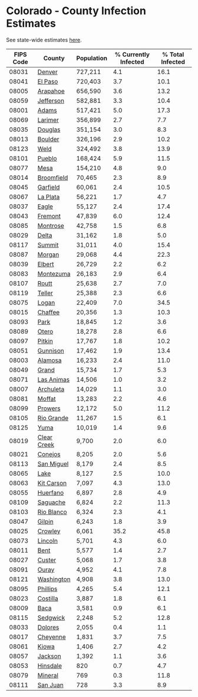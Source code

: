 # Colorado - County Infection Estimates

See state-wide estimates [here](/infections/us-co).

|   FIPS Code |                     County |   Population |   % Currently Infected |   % Total Infected |
|-------------|----------------------------|--------------|------------------------|--------------------|
|       08031 |           [Denver](denver) |      727,211 |                    4.1 |               16.1 |
|       08041 |         [El Paso](el-paso) |      720,403 |                    3.7 |               10.1 |
|       08005 |       [Arapahoe](arapahoe) |      656,590 |                    3.6 |               13.2 |
|       08059 |     [Jefferson](jefferson) |      582,881 |                    3.3 |               10.4 |
|       08001 |             [Adams](adams) |      517,421 |                    5.0 |               17.3 |
|       08069 |         [Larimer](larimer) |      356,899 |                    2.7 |                7.7 |
|       08035 |         [Douglas](douglas) |      351,154 |                    3.0 |                8.3 |
|       08013 |         [Boulder](boulder) |      326,196 |                    2.9 |               10.2 |
|       08123 |               [Weld](weld) |      324,492 |                    3.8 |               13.9 |
|       08101 |           [Pueblo](pueblo) |      168,424 |                    5.9 |               11.5 |
|       08077 |               [Mesa](mesa) |      154,210 |                    4.8 |                9.0 |
|       08014 |   [Broomfield](broomfield) |       70,465 |                    2.3 |                8.9 |
|       08045 |       [Garfield](garfield) |       60,061 |                    2.4 |               10.5 |
|       08067 |       [La Plata](la-plata) |       56,221 |                    1.7 |                4.7 |
|       08037 |             [Eagle](eagle) |       55,127 |                    2.4 |               17.4 |
|       08043 |         [Fremont](fremont) |       47,839 |                    6.0 |               12.4 |
|       08085 |       [Montrose](montrose) |       42,758 |                    1.5 |                6.8 |
|       08029 |             [Delta](delta) |       31,162 |                    1.8 |                5.0 |
|       08117 |           [Summit](summit) |       31,011 |                    4.0 |               15.4 |
|       08087 |           [Morgan](morgan) |       29,068 |                    4.4 |               22.3 |
|       08039 |           [Elbert](elbert) |       26,729 |                    2.2 |                6.2 |
|       08083 |     [Montezuma](montezuma) |       26,183 |                    2.9 |                6.4 |
|       08107 |             [Routt](routt) |       25,638 |                    2.7 |                7.0 |
|       08119 |           [Teller](teller) |       25,388 |                    2.3 |                6.6 |
|       08075 |             [Logan](logan) |       22,409 |                    7.0 |               34.5 |
|       08015 |         [Chaffee](chaffee) |       20,356 |                    1.3 |               10.3 |
|       08093 |               [Park](park) |       18,845 |                    1.2 |                3.6 |
|       08089 |             [Otero](otero) |       18,278 |                    2.8 |                6.6 |
|       08097 |           [Pitkin](pitkin) |       17,767 |                    1.8 |               10.2 |
|       08051 |       [Gunnison](gunnison) |       17,462 |                    1.9 |               13.4 |
|       08003 |         [Alamosa](alamosa) |       16,233 |                    2.4 |               11.0 |
|       08049 |             [Grand](grand) |       15,734 |                    1.7 |                5.3 |
|       08071 |   [Las Animas](las-animas) |       14,506 |                    1.0 |                3.2 |
|       08007 |     [Archuleta](archuleta) |       14,029 |                    1.1 |                3.0 |
|       08081 |           [Moffat](moffat) |       13,283 |                    2.2 |                4.6 |
|       08099 |         [Prowers](prowers) |       12,172 |                    5.0 |               11.2 |
|       08105 |   [Rio Grande](rio-grande) |       11,267 |                    1.5 |                6.1 |
|       08125 |               [Yuma](yuma) |       10,019 |                    1.4 |                9.6 |
|       08019 | [Clear Creek](clear-creek) |        9,700 |                    2.0 |                6.0 |
|       08021 |         [Conejos](conejos) |        8,205 |                    2.0 |                5.6 |
|       08113 |   [San Miguel](san-miguel) |        8,179 |                    2.4 |                8.5 |
|       08065 |               [Lake](lake) |        8,127 |                    2.5 |               10.0 |
|       08063 |   [Kit Carson](kit-carson) |        7,097 |                    4.3 |               13.0 |
|       08055 |       [Huerfano](huerfano) |        6,897 |                    2.8 |                4.9 |
|       08109 |       [Saguache](saguache) |        6,824 |                    2.2 |               11.3 |
|       08103 |   [Rio Blanco](rio-blanco) |        6,324 |                    2.3 |                4.1 |
|       08047 |           [Gilpin](gilpin) |        6,243 |                    1.8 |                3.9 |
|       08025 |         [Crowley](crowley) |        6,061 |                   35.2 |               45.8 |
|       08073 |         [Lincoln](lincoln) |        5,701 |                    4.3 |                6.0 |
|       08011 |               [Bent](bent) |        5,577 |                    1.4 |                2.7 |
|       08027 |           [Custer](custer) |        5,068 |                    1.7 |                3.8 |
|       08091 |             [Ouray](ouray) |        4,952 |                    4.1 |                7.8 |
|       08121 |   [Washington](washington) |        4,908 |                    3.8 |               13.0 |
|       08095 |       [Phillips](phillips) |        4,265 |                    5.4 |               12.1 |
|       08023 |       [Costilla](costilla) |        3,887 |                    1.8 |                6.1 |
|       08009 |               [Baca](baca) |        3,581 |                    0.9 |                6.1 |
|       08115 |       [Sedgwick](sedgwick) |        2,248 |                    5.2 |               12.8 |
|       08033 |         [Dolores](dolores) |        2,055 |                    0.4 |                1.1 |
|       08017 |       [Cheyenne](cheyenne) |        1,831 |                    3.7 |                7.5 |
|       08061 |             [Kiowa](kiowa) |        1,406 |                    2.7 |                4.2 |
|       08057 |         [Jackson](jackson) |        1,392 |                    1.1 |                3.6 |
|       08053 |       [Hinsdale](hinsdale) |          820 |                    0.7 |                4.7 |
|       08079 |         [Mineral](mineral) |          769 |                    0.3 |               11.8 |
|       08111 |       [San Juan](san-juan) |          728 |                    3.3 |                8.9 |